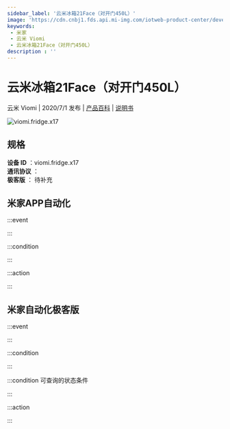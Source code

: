 ```yaml
---
sidebar_label: '云米冰箱21Face（对开门450L）'
image: 'https://cdn.cnbj1.fds.api.mi-img.com/iotweb-product-center/developer_1587522239076fld4eoH1.png?GalaxyAccessKeyId=AKVGLQWBOVIRQ3XLEW&Expires=9223372036854775807&Signature=WLH+U+i61a3yQrYvMGj3cNu8xvM='
keywords: 
 - 米家
 - 云米 Viomi
 - 云米冰箱21Face（对开门450L）
description : ''
---
```

# 云米冰箱21Face（对开门450L）

云米 Viomi | 2020/7/1 发布 | [产品百科](https://home.mi.com/webapp/content/baike/product/index.html?model=viomi.fridge.x17/) | [说明书](https://home.mi.com/views/introduction.html?model=viomi.fridge.x17&region=cn)

![viomi.fridge.x17](https://cdn.cnbj1.fds.api.mi-img.com/iotweb-product-center/developer_1587522239076fld4eoH1.png?GalaxyAccessKeyId=AKVGLQWBOVIRQ3XLEW&Expires=9223372036854775807&Signature=WLH+U+i61a3yQrYvMGj3cNu8xvM=)

## 规格  
> 
**设备 ID** ：viomi.fridge.x17  
**通讯协议** ：  
**极客版**  ： 待补充 


## 米家APP自动化  

:::event  

:::

:::condition  

:::

:::action   

:::

## 米家自动化极客版  

:::event  

:::

:::condition  

:::

:::condition 可查询的状态条件  

:::

:::action  

:::

        
